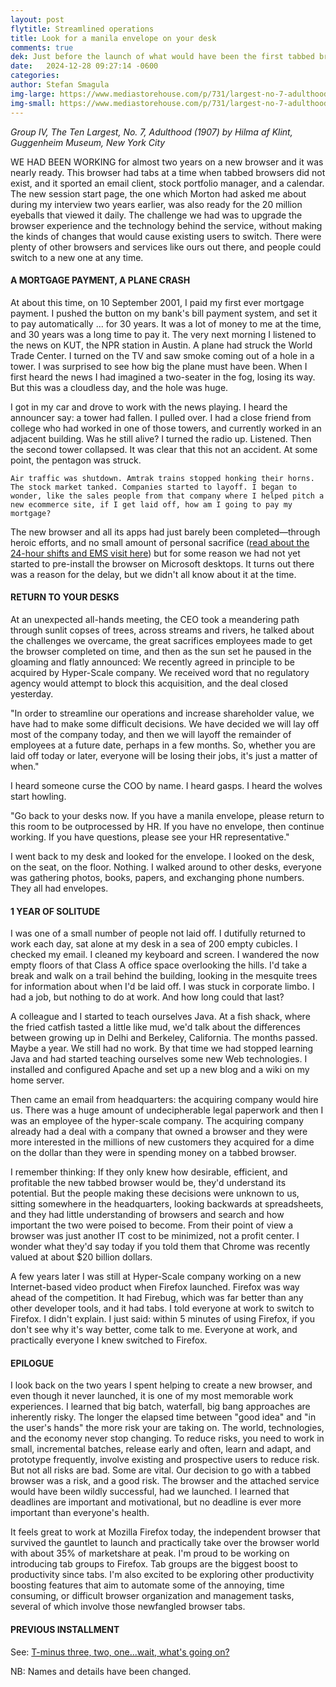 ```yaml
---
layout: post
flytitle: Streamlined operations
title: Look for a manila envelope on your desk
comments: true
dek: Just before the launch of what would have been the first tabbed browser, something got in the way, Episode No. 4
date:   2024-12-28 09:27:14 -0600
categories:
author: Stefan Smagula
img-large: https://www.mediastorehouse.com/p/731/largest-no-7-adulthood-group-iv-19781579.jpg
img-small: https://www.mediastorehouse.com/p/731/largest-no-7-adulthood-group-iv-19781579.jpg
---
```

*Group IV, The Ten Largest, No. 7, Adulthood (1907) by Hilma af Klint, Guggenheim Museum, New York City*

WE HAD BEEN WORKING for almost two years on a new browser and it was nearly ready. This browser had tabs at a time when tabbed browsers did not exist, and it sported an email client, stock portfolio manager, and a calendar. The new session start page, the one which Morton had asked me about during my interview two years earlier, was also ready for the 20 million eyeballs that viewed it daily. The challenge we had was to upgrade the browser experience and the technology behind the service, without making the kinds of changes that would cause existing users to switch. There were plenty of other browsers and services like ours out there, and people could switch to a new one at any time.

#### A MORTGAGE PAYMENT, A PLANE CRASH
At about this time, on 10 September 2001, I paid my first ever mortgage payment. I pushed the button on my bank's bill payment system, and set it to pay automatically ... for 30 years. It was a lot of money to me at the time, and 30 years was a long time to pay it. The very next morning I listened to the news on KUT, the NPR station in Austin. A plane had struck the World Trade Center. I turned on the TV and saw smoke coming out of a hole in a tower. I was surprised to see how big the plane must have been. When I first heard the news I had imagined a two-seater in the fog, losing its way. But this was a cloudless day, and the hole was huge. 

I got in my car and drove to work with the news playing. I heard the announcer say: a tower had fallen. I pulled over. I had a close friend from college who had worked in one of those towers, and currently worked in an adjacent building. Was he still alive? I turned the radio up. Listened. Then the second tower collapsed. It was clear that this not an accident. At some point, the pentagon was struck.

    Air traffic was shutdown. Amtrak trains stopped honking their horns. The stock market tanked. Companies started to layoff. I began to wonder, like the sales people from that company where I helped pitch a new ecommerce site, if I get laid off, how am I going to pay my mortgage? 

The new browser and all its apps had just barely been completed—through heroic efforts, and no small amount of personal sacrifice ([read about the 24-hour shifts and EMS visit here](https://ssmagula.github.io/2024/12/18/launch.html)) but for some reason we had not yet started to pre-install the browser on Microsoft desktops. It turns out there was a reason for the delay, but we didn't all know about it at the time.

#### RETURN TO YOUR DESKS 
At an unexpected all-hands meeting, the CEO took a meandering path through sunlit copses of trees, across streams and rivers, he talked about the challenges we overcame, the great sacrifices employees made to get the browser completed on time, and then as the sun set he paused in the gloaming and flatly announced: We recently agreed in principle to be acquired by Hyper-Scale company. We received word that no regulatory agency would attempt to block this acquisition, and the deal closed yesterday. 

"In order to streamline our operations and increase shareholder value, we have had to make some difficult decisions. We have decided we will lay off most of the company today, and then we will layoff the remainder of employees at a future date, perhaps in a few months. So, whether you are laid off today or later, everyone will be losing their jobs, it's just a matter of when."

I heard someone curse the COO by name. I heard gasps. I heard the wolves start howling. 

"Go back to your desks now. If you have a manila envelope, please return to this room to be outprocessed by HR. If you have no envelope, then continue working. If you have questions, please see your HR representative." 

I went back to my desk and looked for the envelope. I looked on the desk, on the seat, on the floor. Nothing. I walked around to other desks, everyone was gathering photos, books, papers, and exchanging phone numbers. They all had envelopes. 

#### 1 YEAR OF SOLITUDE 
I was one of a small number of people not laid off. I dutifully returned to work each day, sat alone at my desk in a sea of 200 empty cubicles. I checked my email. I cleaned my keyboard and screen. I wandered the now empty floors of that Class A office space overlooking the hills. I'd take a break and walk on a trail behind the building, looking in the mesquite trees for information about when I'd be laid off. I was stuck in corporate limbo. I had a job, but nothing to do at work. And how long could that last?

A colleague and I started to teach ourselves Java. At a fish shack, where the fried catfish tasted a little like mud, we'd talk about the differences between growing up in Delhi and Berkeley, California. The months passed. Maybe a year. We still had no work. By that time we had stopped learning Java and had started teaching ourselves some new Web technologies. I installed and configured Apache and set up a new blog and a wiki on my home server.

Then came an email from headquarters: the acquiring company would hire us. There was a huge amount of undecipherable legal paperwork and then I was an employee of the hyper-scale company. The acquiring company already had a deal with a company that owned a browser and they were more interested in the millions of new customers they acquired for a dime on the dollar than they were in spending money on a tabbed browser. 

I remember thinking: If they only knew how desirable, efficient, and profitable the new tabbed browser would be, they'd understand its potential. But the people making these decisions were unknown to us, sitting somewhere in the headquarters, looking backwards at spreadsheets, and they had little understanding of browsers and search and how important the two were poised to become. From their point of view a browser was just another IT cost to be minimized, not a profit center. I wonder what they'd say today if you told them that Chrome was recently valued at about $20 billion dollars.

A few years later I was still at Hyper-Scale company working on a new Internet-based video product when Firefox launched. Firefox was way ahead of the competition. It had Firebug, which was far better than any other developer tools, and it had tabs. I told everyone at work to switch to Firefox. I didn't explain. I just said: within 5 minutes of using Firefox, if you don't see why it's way better, come talk to me. Everyone at work, and practically everyone I knew switched to Firefox.

#### EPILOGUE
I look back on the two years I spent helping to create a new browser, and even though it never launched, it is one of my most memorable work experiences. I learned that big batch, waterfall, big bang approaches are inherently risky. The longer the elapsed time between "good idea" and "in the user's hands" the more risk your are taking on. The world, technologies, and the economy never stop changing. To reduce risks, you need to work in small, incremental batches, release early and often, learn and adapt, and prototype frequently, involve existing and prospective users to reduce risk. But not all risks are bad. Some are vital. Our decision to go with a tabbed browser was a risk, and a good risk. The browser and the attached service would have been wildly successful, had we launched. I learned that deadlines are important and motivational, but no deadline is ever more important than everyone's health.

It feels great to work at Mozilla Firefox today, the independent browser that survived the gauntlet to launch and practically take over the browser world with about 35% of marketshare at peak. I'm proud to be working on introducing tab groups to Firefox. Tab groups are the biggest boost to productivity since tabs. I'm also excited to be exploring other productivity boosting features that aim to automate some of the annoying, time consuming, or difficult browser organization and management tasks, several of which involve those newfangled browser tabs.

#### PREVIOUS INSTALLMENT 
See: [T-minus three, two, one...wait, what's going on?](/2024/12/18/launch.html)

NB: Names and details have been changed.